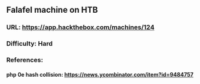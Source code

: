 ## Falafel machine on HTB
### URL: https://app.hackthebox.com/machines/124
### Difficulty: Hard

### References:
#### php 0e hash collision: https://news.ycombinator.com/item?id=9484757

